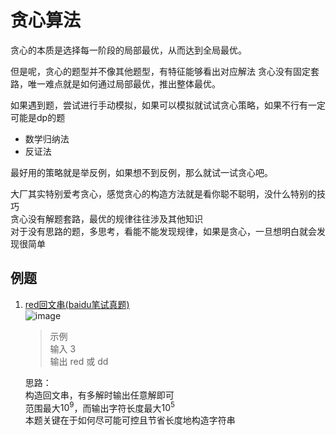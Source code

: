 # 贪心算法
贪心的本质是选择每一阶段的局部最优，从而达到全局最优。

但是呢，贪心的题型并不像其他题型，有特征能够看出对应解法
贪心没有固定套路，唯一难点就是如何通过局部最优，推出整体最优。

如果遇到题，尝试进行手动模拟，如果可以模拟就试试贪心策略，如果不行有一定可能是dp的题  
- 数学归纳法
- 反证法

最好用的策略就是举反例，如果想不到反例，那么就试一试贪心吧。

大厂其实特别爱考贪心，感觉贪心的构造方法就是看你聪不聪明，没什么特别的技巧  
贪心没有解题套路，最优的规律往往涉及其他知识  
对于没有思路的题，多思考，看能不能发现规律，如果是贪心，一旦想明白就会发现很简单

## 例题
1. [red回文串(baidu笔试真题)]()  
   ![image](https://github.com/An-Yuhang-ace/DataStructureAndAlgrithms/assets/34471199/5f6a1af1-8681-4456-94e4-30f9584e2ac4)
   > 示例  
   > 输入 3  
   > 输出 red 或 dd
   
   思路：  
   构造回文串，有多解时输出任意解即可  
   范围最大$10^9$，而输出字符长度最大$10^5$  
   本题关键在于如何尽可能可控且节省长度地构造字符串

  
